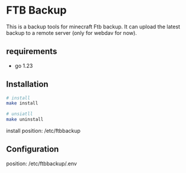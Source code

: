 # FTB Backup

This is a backup tools for minecraft Ftb backup. It can upload the latest backup to a remote server (only for webdav for now).

## requirements

- go 1.23

## Installation

```bash
# install
make install

# unsiatll
make uninstall
```

install position: /etc/ftbbackup

## Configuration

position: /etc/ftbbackup/.env

